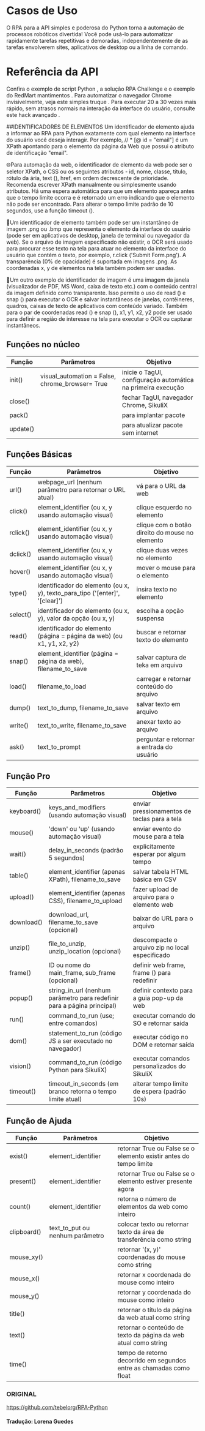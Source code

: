 # Casos de Uso

O RPA para a API simples e poderosa do Python torna a automação de processos robóticos divertida! Você pode usá-lo para automatizar rapidamente tarefas repetitivas e demoradas, independentemente de as tarefas envolverem sites, aplicativos de desktop ou a linha de comando.


# Referência da API
Confira o exemplo de script Python , a solução RPA Challenge e o exemplo do RedMart mantimentos . Para automatizar o navegador Chrome invisivelmente, veja este simples truque . Para executar 20 a 30 vezes mais rápido, sem atrasos normais na interação da interface do usuário, consulte este hack avançado .

##IDENTIFICADORES DE ELEMENTOS
Um identificador de elemento ajuda a informar ao RPA para Python exatamente com qual elemento na interface do usuário você deseja interagir. Por exemplo, // * [@ id = "email"] é um XPath apontando para o elemento da página da Web que possui o atributo de identificação "email".

🌐Para automação da web, o identificador de elemento da web pode ser o seletor XPath, o CSS ou os seguintes atributos - id, nome, classe, título, rótulo da ária, text (), href, em ordem decrescente de prioridade. Recomenda escrever XPath manualmente ou simplesmente usando atributos. Há uma espera automática para que um elemento apareça antes que o tempo limite ocorra e é retornado um erro indicando que o elemento não pode ser encontrado. Para alterar o tempo limite padrão de 10 segundos, use a função timeout ().

📸Um identificador de elemento também pode ser um instantâneo de imagem .png ou .bmp que representa o elemento da interface do usuário (pode ser em aplicativos de desktop, janela de terminal ou navegador da web). Se o arquivo de imagem especificado não existir, o OCR será usado para procurar esse texto na tela para atuar no elemento da interface do usuário que contém o texto, por exemplo, r.click ('Submit Form.png'). A transparência (0% de opacidade) é suportada em imagens .png. As coordenadas x, y de elementos na tela também podem ser usadas.

📄Um outro exemplo de identificador de imagem é uma imagem da janela (visualizador de PDF, MS Word, caixa de texto etc.) com o conteúdo central da imagem definido como transparente. Isso permite o uso de read () e snap () para executar o OCR e salvar instantâneos de janelas, contêineres, quadros, caixas de texto de aplicativos com conteúdo variado. Também para o par de coordenadas read () e snap (), x1, y1, x2, y2 pode ser usado para definir a região de interesse na tela para executar o OCR ou capturar instantâneos.

## Funções no núcleo

Função| Parâmetros | Objetivo
------|------------|-----------
 init() | visual_automation = False, chrome_browser= True | inicie o TagUI, configuração automática na primeira execução
 close()| | fechar TagUI, navegador Chrome, SikuliX
 pack()| | para implantar pacote
 update()| | para atualizar pacote sem internet


## Funções Básicas 

Função| Parâmetros | Objetivo
------|------------|-----------
 url()| webpage_url (nenhum parâmetro para retornar o URL atual)|vá para o URL da web
 click()| element_identifier (ou x, y usando automação visual)|clique esquerdo no elemento
 rclick()| element_identifier (ou x, y usando automação visual)|clique com o botão direito do mouse no elemento
 dclick()| element_identifier (ou x, y usando automação visual)| clique duas vezes no elemento
 hover() |element_identifier (ou x, y usando automação visual)|mover o mouse para o elemento
 type() | identificador do elemento (ou x, y), texto_para_tipo ('[enter]', '[clear]')| insira texto no elemento
 select()|  identificador do elemento (ou x, y), valor da opção (ou x, y)| escolha a opção suspensa
 read()| identificador do elemento (página = página da web) (ou x1, y1, x2, y2)| buscar e retornar texto do elemento
 snap()| element_identifier (página = página da web), filename_to_save| salvar captura de teka em arquivo
 load() | filename_to_load | carregar e retornar conteúdo do arquivo
 dump() | text_to_dump, filename_to_save | salvar texto em arquivo
 write() | text_to_write, filename_to_save | anexar texto ao arquivo
 ask()| text_to_prompt | perguntar e retornar a entrada do usuário


## Função Pro
Função| Parâmetros | Objetivo
------|------------|-----------
 keyboard() | keys_and_modifiers (usando automação visual) | enviar pressionamentos de teclas para a tela
 mouse() | 'down' ou 'up' (usando automação visual)	| enviar evento do mouse para a tela
 wait() |  delay_in_seconds (padrão 5 segundos) | explicitamente esperar por algum tempo
 table() | element_identifier (apenas XPath), filename_to_save| salvar tabela HTML básica em CSV
 upload() | element_identifier (apenas CSS), filename_to_upload| fazer upload de arquivo para o elemento web
 download() | download_url, filename_to_save (opcional)| baixar do URL para o arquivo
 unzip() | file_to_unzip, unzip_location (opcional)| descompacte o arquivo zip no local especificado
 frame() | ID ou nome do main_frame, sub_frame (opcional)| definir web frame, frame () para redefinir
 popup() | string_in_url (nenhum parâmetro para redefinir para a página principal)| definir contexto para a guia pop-up da web
 run()| command_to_run (use; entre comandos)| executar comando do SO e retornar saída
 dom() | statement_to_run (código JS a ser executado no navegador)| executar código no DOM e retornar saída
 vision() | command_to_run (código Python para SikuliX)| executar comandos personalizados do SikuliX 
 timeout() | timeout_in_seconds (em branco retorna o tempo limite atual)	| alterar tempo limite de espera (padrão 10s) 

## Função de Ajuda

Função| Parâmetros | Objetivo
------|------------|-----------
 exist() | element_identifier| retornar True ou False se o elemento existir antes do tempo limite
 present() | element_identifier| retornar True ou False se o elemento estiver presente agora
 count() | element_identifier| retorna o número de elementos da web como inteiro 
 clipboard() | text_to_put ou nenhum parâmetro| colocar texto ou retornar texto da área de transferência como string
 mouse_xy() | | retornar '(x, y)' coordenadas do mouse como string
 mouse_x() | | retornar x coordenada do mouse como inteiro
 mouse_y() | | retornar y coordenada do mouse como inteiro
 title() | | retornar o título da página da web atual como string
 text() | | retornar o conteúdo de texto da página da web atual como string
 time() | | tempo de retorno decorrido em segundos entre as chamadas como float


### ORIGINAL 
https://github.com/tebelorg/RPA-Python

#### Tradução: Lorena Guedes





